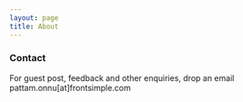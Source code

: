 ```yaml
---
layout: page
title: About
---
```

### Contact
For guest post, feedback and other enquiries, drop an email
 pattam.onnu[at]frontsimple.com


